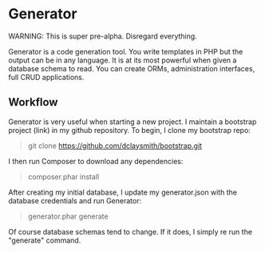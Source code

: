 Generator
=========

WARNING: This is super pre-alpha. Disregard everything.

Generator is a code generation tool. You write templates in PHP but the output can be in any language. It is at its most powerful when given a database schema to read. You can create ORMs, administration interfaces, full CRUD applications.

Workflow
--------

Generator is very useful when starting a new project. I maintain a bootstrap project (link) in my github repository. To begin, I clone my bootstrap repo:

> git clone https://github.com/dclaysmith/bootstrap.git

I then run Composer to download any dependencies:

> composer.phar install

After creating my initial database, I update my generator.json with the database credentials and run Generator:

> generator.phar generate

Of course database schemas tend to change. If it does, I simply re run the "generate" command. 